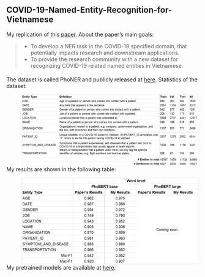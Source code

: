 ## COVID-19-Named-Entity-Recognition-for-Vietnamese

My replication of this [paper](https://arxiv.org/abs/2104.03879). About the paper’s main goals:
> - To develop a NER task in the COVID-19 specified domain, that potentially impacts research and downstream applications.
> - To provide the research community with a new dataset for recognizing COVID-19 related named entities in Vietnamese.

####
The dataset is called PhoNER and publicly released at [here](https://github.com/VinAIResearch/PhoNER_COVID19).
Statistics of the dataset:
> <img src="imgs/statistics.png" align="left" width="1000" />

####
My results are shown in the following table:
> <img src="imgs/results.png" align="left" width="700" />

####
My pretrained models are available at [here](https://drive.google.com/drive/folders/1oN2Mr44jwjNKxqUE2t2UgTlXWfXf6ojy?usp=sharing).